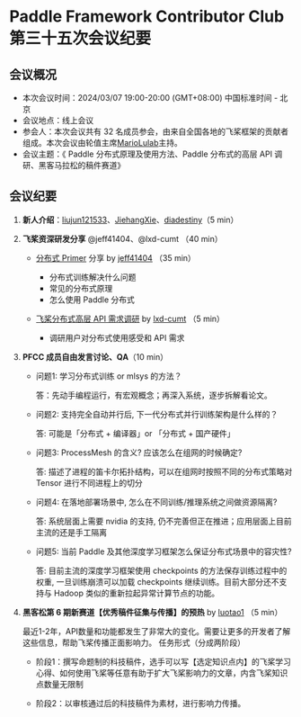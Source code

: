 # Paddle Framework Contributor Club 第三十五次会议纪要

## 会议概况

- 本次会议时间：2024/03/07 19:00-20:00 (GMT+08:00) 中国标准时间 - 北京
- 会议地点：线上会议
- 参会人：本次会议共有 32 名成员参会，由来自全国各地的飞桨框架的贡献者组成。本次会议由轮值主席[MarioLulab](https://github.com/MarioLulab)主持。
- 会议主题：《 Paddle 分布式原理及使用方法、Paddle 分布式的高层 API 调研、黑客马拉松的稿件赛道》


## 会议纪要

1. **新人介绍**：[liujun121533](https://github.com/liujun121533)、[JiehangXie](https://github.com/JiehangXie)、[diadestiny](https://github.com/diadestiny)（5 min）
2. **飞桨资深研发分享** @jeff41404、@lxd-cumt （40 min）
   
    - [分布式 Primer](https://github.com/PaddlePaddle/community/blob/master/pfcc/paddle-code-reading/auto_parallel/paddle_distributed_primer.md) 分享 by [jeff41404](https://github.com/jeff41404) （35 min）
      - 分布式训练解决什么问题
      - 常见的分布式原理
      - 怎么使用 Paddle 分布式


    - [飞桨分布式高层 API 需求调研](https://github.com/PaddlePaddle/Paddle/issues/62246) by [lxd-cumt](https://github.com/lxd-cumt) （5 min）
      - 调研用户对分布式使用感受和 API 需求

3. **PFCC 成员自由发言讨论、QA**（10 min）

    - 问题1: 学习分布式训练 or mlsys 的方法？

      答：先动手编程运行，有宏观概念；再深入系统，逐步拆解看论文。

    - 问题2: 支持完全自动并行后, 下一代分布式并行训练架构是什么样的？

      答: 可能是「分布式 + 编译器」or 「分布式 + 国产硬件」
    
    - 问题3: ProcessMesh 的含义? 应该怎么在组网的时候确定?

      答: 描述了进程的笛卡尔拓扑结构，可以在组网时按照不同的分布式策略对 Tensor 进行不同进程上的切分

    - 问题4: 在落地部署场景中, 怎么在不同训练/推理系统之间做资源隔离?

      答: 系统层面上需要 nvidia 的支持, 仍不完善但正在推进；应用层面上目前主流的还是手工隔离

    - 问题5: 当前 Paddle 及其他深度学习框架怎么保证分布式场景中的容灾性?

      答: 目前主流的深度学习框架使用 checkpoints 的方法保存训练过程中的权重, 一旦训练崩溃可以加载 checkpoints 继续训练。目前大部分还不支持与 Hadoop 类似的重新拉起异常计算节点的功能。

4. **黑客松第 6 期新赛道【优秀稿件征集与传播】的预热** by [luotao1](https://github.com/luotao1) （5 min）

    最近1-2年，API数量和功能都发生了非常大的变化。需要让更多的开发者了解这些信息，帮助飞桨传播正面影响力。
    任务形式（分成两阶段）

    - 阶段1：撰写命题制的科技稿件，选手可以写【选定知识点内】的飞桨学习心得、如何使用飞桨等任意有助于扩大飞桨影响力的文章，内含飞桨知识点数量无限制
      
    - 阶段2：以审核通过后的科技稿件为素材，进行影响力传播。
